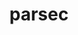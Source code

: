---
title: "parsec"
layout: cache
categories: [package, v0.18.0]
meta: {"versions": ["3.0.2012"], "compilers": ["gcc@=7.5.0"], "oss": ["ubuntu18.04"], "platforms": ["linux"], "targets": ["x86_64"], "stacks": ["e4s", "root"], "num_specs": 2, "num_specs_by_stack": {"root": 2, "e4s": 2}}
spec_details: [{"hash": "jrhmqm3d5qosgustl2bfq4fk27higkz3", "compiler": "gcc@=7.5.0", "versions": ["3.0.2012"], "os": "ubuntu18.04", "platform": "linux", "target": "x86_64", "variants": ["build_type=RelWithDebInfo", "~cuda", "~debug_verbose", "~ipo", "~profile", "+shared"], "stacks": ["root", "e4s"], "size": "-", "tarball": "https://binaries.spack.io/releases/v0.18.0/build_cache/linux-ubuntu18.04-x86_64/gcc-7.5.0/parsec-3.0.2012/linux-ubuntu18.04-x86_64-gcc-7.5.0-parsec-3.0.2012-jrhmqm3d5qosgustl2bfq4fk27higkz3.spack"}, {"hash": "ocxkoyvgdlli2vlk2aspohxowq4hgmtc", "compiler": "gcc@=7.5.0", "versions": ["3.0.2012"], "os": "ubuntu18.04", "platform": "linux", "target": "x86_64", "variants": ["build_type=RelWithDebInfo", "+cuda", "cuda_arch=70", "~debug_verbose", "~ipo", "~profile", "+shared"], "stacks": ["root", "e4s"], "size": "-", "tarball": "https://binaries.spack.io/releases/v0.18.0/build_cache/linux-ubuntu18.04-x86_64/gcc-7.5.0/parsec-3.0.2012/linux-ubuntu18.04-x86_64-gcc-7.5.0-parsec-3.0.2012-ocxkoyvgdlli2vlk2aspohxowq4hgmtc.spack"}]
---